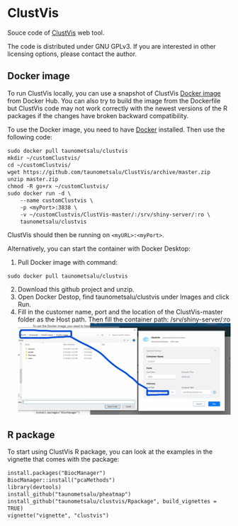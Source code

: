 # ClustVis
Souce code of [ClustVis](http://biit.cs.ut.ee/clustvis/) web tool.

The code is distributed under GNU GPLv3. If you are interested in other licensing options, please contact the author.

## Docker image

To run ClustVis locally, you can use a snapshot of ClustVis [Docker image](https://hub.docker.com/r/taunometsalu/clustvis/) from Docker Hub. You can also try to build the image from the Dockerfile but ClustVis code may not work correctly with the newest versions of the R packages if the changes have broken backward compatibility.

To use the Docker image, you need to have [Docker](https://www.docker.com/) installed. Then use the following code:

```
sudo docker pull taunometsalu/clustvis
mkdir ~/customClustvis/
cd ~/customClustvis/
wget https://github.com/taunometsalu/ClustVis/archive/master.zip
unzip master.zip
chmod -R go+rx ~/customClustvis/
sudo docker run -d \
	--name customClustvis \
	-p <myPort>:3838 \
    -v ~/customClustvis/ClustVis-master/:/srv/shiny-server/:ro \
    taunometsalu/clustvis
```

ClustVis should then be running on ```<myURL>:<myPort>```.



Alternatively, you can start the container with Docker Desktop:

1. Pull Docker image with command:
```
sudo docker pull taunometsalu/clustvis
```
2. Download this github project and unzip.
3. Open Docker Destop, find taunometsalu/clustvis under Images and click Run.
4. Fill in the customer name, port and the location of the ClustVis-master folder as the Host path. Then fill the container path: /srv/shiny-server/:ro
![alt text](clustvis_dockersetup.jpg)



## R package
To start using ClustVis R package, you can look at the examples in the vignette that comes with the package:

```
install.packages("BiocManager")
BiocManager::install("pcaMethods")
library(devtools)
install_github("taunometsalu/pheatmap")
install_github("taunometsalu/clustvis/Rpackage", build_vignettes = TRUE)
vignette("vignette", "clustvis")
```
